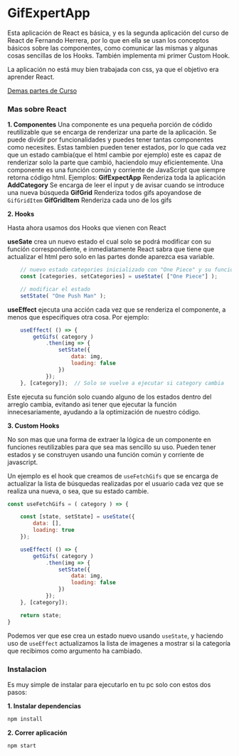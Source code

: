 # GifExpertApp

Esta aplicación de React es básica, y es la segunda aplicación del curso de React de Fernando Herrera, por lo que en ella se usan los conceptos básicos sobre las componentes, como comunicar las mismas y algunas cosas sencillas de los Hooks. También implementa mi primer Custom Hook.

La aplicación no está muy bien trabajada con css, ya que el objetivo era aprender React.

[Demas partes de Curso](https://github.com/cmglezpdev/Guide-React-Course)

### Mas sobre React

**1. Componentes**
Una componente es una pequeña porción de códido reutilizable que se encarga de renderizar una parte de la aplicación. Se puede dividir por funcionalidades y puedes tener tantas componentes como necesites. Estas tambien pueden tener estados, por lo que cada vez que un estado cambia(que el html cambie por ejemplo) este es capaz de renderizar solo la parte que cambió, haciendolo muy eficientemente.
Una componente es una función común y corriente de JavaScript que siempre retorna código html.
Ejemplos:
    **GifExpectApp** Renderiza toda la aplicación
    **AddCategory** Se encarga de leer el input y de avisar cuando se introduce una nueva búsqueda
    **GifGrid** Renderiza todos gifs apoyandose de `GifGridItem`
    **GifGridItem** Renderiza cada uno de los gifs


**2. Hooks**

Hasta ahora usamos dos Hooks que vienen con React

**useSate** crea un nuevo estado el cual solo se podrá modificar con su función correspondiente, e inmediatamente React sabra que tiene que actualizar el html pero solo en las partes donde aparezca esa variable.
    
```js
    // nuevo estado categories inicializado con "One Piece" y su funcion modificadora setCategories
    const [categories, setCategories] = useState( ["One Piece"] );

    // modificar el estado
    setState( "One Push Man" );
```

**useEffect** ejecuta una acción cada vez que se renderiza el componente, a menos que especifiques otra cosa. Por ejemplo:

```js
    useEffect( () => {
        getGifs( category )
            .then(img => {
                setState({
                    data: img,
                    loading: false
                })
            });
    }, [category]);  // Solo se vuelve a ejecutar si category cambia
```

Este ejecuta su función solo cuando alguno de los estados dentro del arreglo cambia, evitando asi tener que ejecutar la función innecesariamente, ayudando a la optimización de nuestro código.

**3. Custom Hooks**

No son mas que una forma de extraer la lógica de un componente en funciones reutilizables para que sea mas sencillo su uso. Pueden tener estados y se construyen usando una función común y corriente de javascript.

Un ejemplo es el hook que creamos de `useFetchGifs` que se encarga de actualizar la lista de búsquedas realizadas por el usuario cada vez que se realiza una nueva, o sea, que su estado cambie.

```js
const useFetchGifs = ( category ) => {

    const [state, setState] = useState({
        data: [],
        loading: true
    });

    useEffect( () => {
        getGifs( category )
            .then(img => {
                setState({
                    data: img,
                    loading: false
                })
            });
    }, [category]);

    return state;
}
```

Podemos ver que ese crea un estado nuevo usando `useState`, y haciendo uso de `useEffect` actualizamos la lista de imagenes a mostrar si la categoría que recibimos como argumento ha cambiado.


### Instalacion

Es muy simple de instalar para ejecutarlo en tu pc solo con estos dos pasos:

**1. Instalar dependencias**

``` bash
npm install
```

**2. Correr aplicación**

```bash
npm start
```
